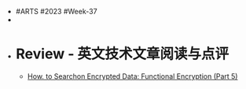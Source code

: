 - #ARTS #2023 #Week-37
-
- # Review - 英文技术文章阅读与点评
	- [How. to Searchon Encrypted Data: Functional Encryption (Part 5)](https://esl.cs.brown.edu/blog/how-to-search-on-encrypted-data-functional-encryption-part-5/)